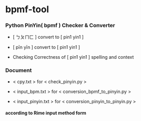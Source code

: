 # bpmf-tool
### Python PinYin( bpmf ) Checker & Converter

- [ ㄅㄆㄇㄈ ] convert to [ pin1 yin1 ]

- [ pīn yīn ] convert to [ pin1 yin1 ]

- Checking Correctness of [ pin1 yin1 ] spelling and context

### Document

- < cpy.txt > for < check_pinyin.py >

- < input_bpm.txt > for < conversion_bpmf_to_pinyin.py >

- < input_pinyin.txt >  for < conversion_pinyin_to_pinyin.py >

#### according to Rime input method form
